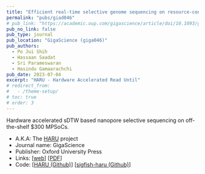 ```yaml
---
title: "Efficient real-time selective genome sequencing on resource-constrained devices."
permalink: "pubs/giad046"
# pub_link: "https://academic.oup.com/gigascience/article/doi/10.1093/gigascience/giad046/7217084"
pub_no_link: false
pub_type: journal
pub_location: "GigaScience (giga046)"
pub_authors:
  - Po Jui Shih
  - Hassaan Saadat
  - Sri Parameswaran
  - Hasindu Gamaarachchi
pub_date: 2023-07-04
excerpt: "HARU - Hardware Accelerated Read Until"
# redirect_from:
#   - /theme-setup/
# toc: true
# order: 3
---
```


<!-- ## "Efficient real-time selective genome sequencing on resource-constrained devices." -->

Hardware accelerated sDTW based nanopore selective sequencing on off-the-shelf $300 MPSoCs.

- A.K.A: The [HARU](projects/haru) project
- Journal name: GigaScience
- Publisher: Oxford University Press
- Links: \[[web](https://academic.oup.com/gigascience/article/doi/10.1093/gigascience/giad046/7217084?login=false)\] \[[PDF](assets/files/giad046.pdf)\]
- Code: \[[HARU (Github)](https://github.com/beebdev/HARU)\] \[[sigfish-haru (Github)](https://github.com/beebdev/sigfish-haru)\]